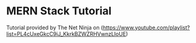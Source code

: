 MERN Stack Tutorial 
===================

Tutorial provided by The Net Ninja on (https://www.youtube.com/playlist?list=PL4cUxeGkcC9iJ_KkrkBZWZRHVwnzLIoUE)